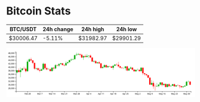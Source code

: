 # Bitcoin Stats

BTC/USDT|24h change|24h high|24h low|
|---|---|---|---|
|$30006.47|-5.11%|$31982.97|$29901.29|

<img src="./chart.svg">
